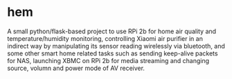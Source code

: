 # hem
A small python/flask-based project to use RPi 2b for home air quality and temperature/humidity monitoring, controlling Xiaomi air purifier in an indirect way by manipulating its sensor reading wirelessly via bluetooth, and some other smart home related tasks such as sending keep-alive packets for NAS, launching XBMC on RPi 2b for media streaming and changing source, volumn and power mode of AV receiver.
